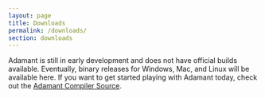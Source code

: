 ```yaml
---
layout: page
title: Downloads
permalink: /downloads/
section: downloads
---
```

Adamant is still in early development and does not have official builds available.  Eventually, binary releases for Windows, Mac, and Linux will be available here.  If you want to get started playing with Adamant today, check out the [Adamant Compiler Source](https://github.com/adamant/adamant.tools.compiler.bootstrap).

